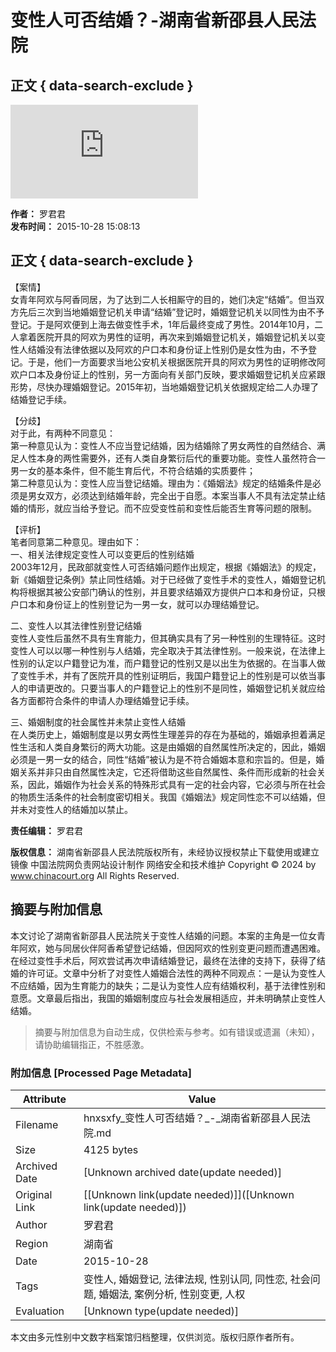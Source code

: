 # 变性人可否结婚？-湖南省新邵县人民法院

## 正文 { data-search-exclude }


![图片](https://www.cnzz.com/stat/website.php?web_id=1281341503 "站长统计")
  
**作者：** 罗君君  
**发布时间：** 2015-10-28 15:08:13

## 正文 { data-search-exclude }

【案情】  
女青年阿欢与阿香同居，为了达到二人长相厮守的目的，她们决定“结婚”。但当双方先后三次到当地婚姻登记机关申请“结婚”登记时，婚姻登记机关以同性为由不予登记。于是阿欢便到上海去做变性手术，1年后最终变成了男性。2014年10月，二人拿着医院开具的阿欢为男性的证明，再次来到婚姻登记机关，婚姻登记机关以变性人结婚没有法律依据以及阿欢的户口本和身份证上性别仍是女性为由，不予登记。于是，他们一方面要求当地公安机关根据医院开具的阿欢为男性的证明修改阿欢户口本及身份证上的性别，另一方面向有关部门反映，要求婚姻登记机关应紧跟形势，尽快办理婚姻登记。2015年初，当地婚姻登记机关依据规定给二人办理了结婚登记手续。

【分歧】  
对于此，有两种不同意见：  
第一种意见认为：变性人不应当登记结婚，因为结婚除了男女两性的自然结合、满足人性本身的两性需要外，还有人类自身繁衍后代的重要功能。变性人虽然符合一男一女的基本条件，但不能生育后代，不符合结婚的实质要件；  
第二种意见认为：变性人应当登记结婚。理由为：《婚姻法》规定的结婚条件是必须是男女双方，必须达到结婚年龄，完全出于自愿。本案当事人不具有法定禁止结婚的情形，就应当给予登记。而不应受变性前和变性后能否生育等问题的限制。  

【评析】  
笔者同意第二种意见。理由如下：  
一、相关法律规定变性人可以变更后的性别结婚  
2003年12月，民政部就变性人可否结婚问题作出规定，根据《婚姻法》的规定，新《婚姻登记条例》禁止同性结婚。对于已经做了变性手术的变性人，婚姻登记机构将根据其被公安部门确认的性别，并且要求结婚双方提供户口本和身份证，只根户口本和身份证上的性别登记为一男一女，就可以办理结婚登记。

二、变性人以其法律性别登记结婚  
变性人变性后虽然不具有生育能力，但其确实具有了另一种性别的生理特征。这时变性人可以以哪一种性别与人结婚，完全取决于其法律性别。一般来说，在法律上性别的认定以户籍登记为准，而户籍登记的性别又是以出生为依据的。在当事人做了变性手术，并有了医院开具的性别证明后，我国户籍登记上的性别是可以依当事人的申请更改的。只要当事人的户籍登记上的性别不是同性，婚姻登记机关就应给各方面都符合条件的申请人办理结婚登记手续。

三、婚姻制度的社会属性并未禁止变性人结婚  
在人类历史上，婚姻制度是以男女两性生理差异的存在为基础的，婚姻承担着满足性生活和人类自身繁衍的两大功能。这是由婚姻的自然属性所决定的，因此，婚姻必须是一男一女的结合，同性“结婚”被认为是不符合婚姻本意和宗旨的。但是，婚姻关系并非只由自然属性决定，它还将借助这些自然属性、条件而形成新的社会关系，因此，婚姻作为社会关系的特殊形式具有一定的社会内容，它必须与所在社会的物质生活条件的社会制度密切相关。我国《婚姻法》规定同性恋不可以结婚，但并未对变性人的结婚加以禁止。

**责任编辑：** 罗君君  

**版权信息：** 湖南省新邵县人民法院版权所有，未经协议授权禁止下载使用或建立镜像 中国法院网负责网站设计制作 网络安全和技术维护 Copyright © 2024 by www.chinacourt.org All Rights Reserved.
<!-- tcd_original_link http://hnxsxfy.hunancourt.gov.cn/article/detail/2015/10/id/1782876.shtml -->


## 摘要与附加信息

<!-- tcd_abstract -->
本文讨论了湖南省新邵县人民法院关于变性人结婚的问题。本案的主角是一位女青年阿欢，她与同居伙伴阿香希望登记结婚，但因阿欢的性别变更问题而遭遇困难。在经过变性手术后，阿欢尝试再次申请结婚登记，最终在法律的支持下，获得了结婚的许可证。文章中分析了对变性人婚姻合法性的两种不同观点：一是认为变性人不应结婚，因为生育能力的缺失；二是认为变性人应有结婚权利，基于法律性别和意愿。文章最后指出，我国的婚姻制度应与社会发展相适应，并未明确禁止变性人结婚。
<!-- tcd_abstract_end -->

> 摘要与附加信息为自动生成，仅供检索与参考。如有错误或遗漏（未知），请协助编辑指正，不胜感激。

### 附加信息 [Processed Page Metadata]

| Attribute       | Value                                  |
|-----------------|----------------------------------------|
| Filename        | hnxsxfy_变性人可否结婚？_-_湖南省新邵县人民法院.md                             |
| Size            | 4125 bytes                           |
| Archived Date   | [Unknown archived date(update needed)]                             |
| Original Link   | [[Unknown link(update needed)]]([Unknown link(update needed)])                       |
| Author          | 罗君君                               |
| Region          | 湖南省                               |
| Date            | 2015-10-28                                 |
| Tags            | 变性人, 婚姻登记, 法律法规, 性别认同, 同性恋, 社会问题, 婚姻法, 案例分析, 性别变更, 人权                                 |
| Evaluation            | [Unknown type(update needed)]                                 |
<!-- tcd_table_end -->

本文由多元性别中文数字档案馆归档整理，仅供浏览。版权归原作者所有。
